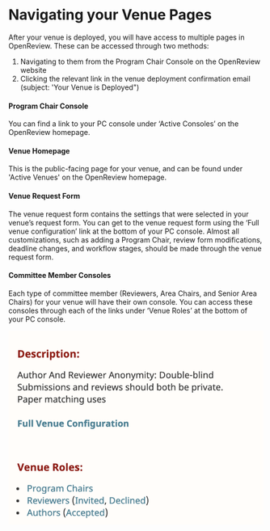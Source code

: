 # Navigating your Venue Pages

After your venue is deployed, you will have access to multiple pages in OpenReview. These can be accessed through two methods:

1. Navigating to them from the Program Chair Console on the OpenReview website
2. Clicking the relevant link in the venue deployment confirmation email (subject: 'Your Venue is Deployed")

#### Program Chair Console&#x20;

You can find a link to your PC console under ‘Active Consoles’ on the OpenReview homepage.&#x20;

#### Venue Homepage

This is the public-facing page for your venue, and can be found under 'Active Venues' on the OpenReview homepage.

#### Venue Request Form&#x20;

The venue request form contains the settings that were selected in your venue’s request form. You can get to the venue request form using the ‘Full venue configuration’ link at the bottom of your PC console. Almost all customizations, such as adding a Program Chair, review form modifications, deadline changes, and workflow stages, should be made through the venue request form.

#### Committee Member Consoles&#x20;

Each type of committee member (Reviewers, Area Chairs, and Senior Area Chairs) for your venue will have their own console. You can access these consoles through each of the links under ‘Venue Roles’ at the bottom of your PC console.&#x20;

![](<../../.gitbook/assets/Screen Shot 2022-04-05 at 2.12.47 PM.png>)
